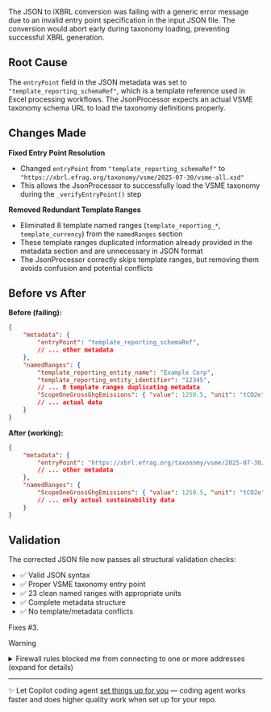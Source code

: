 The JSON to iXBRL conversion was failing with a generic error message due to an invalid entry point specification in the input JSON file. The conversion would abort early during taxonomy loading, preventing successful XBRL generation.

## Root Cause

The `entryPoint` field in the JSON metadata was set to `"template_reporting_schemaRef"`, which is a template reference used in Excel processing workflows. The JsonProcessor expects an actual VSME taxonomy schema URL to load the taxonomy definitions properly.

## Changes Made

**Fixed Entry Point Resolution**
- Changed `entryPoint` from `"template_reporting_schemaRef"` to `"https://xbrl.efrag.org/taxonomy/vsme/2025-07-30/vsme-all.xsd"`
- This allows the JsonProcessor to successfully load the VSME taxonomy during the `_verifyEntryPoint()` step

**Removed Redundant Template Ranges**
- Eliminated 8 template named ranges (`template_reporting_*`, `template_currency`) from the `namedRanges` section
- These template ranges duplicated information already provided in the metadata section and are unnecessary in JSON format
- The JsonProcessor correctly skips template ranges, but removing them avoids confusion and potential conflicts

## Before vs After

**Before (failing):**
```json
{
    "metadata": {
        "entryPoint": "template_reporting_schemaRef",
        // ... other metadata
    },
    "namedRanges": {
        "template_reporting_entity_name": "Example Corp",
        "template_reporting_entity_identifier": "12345",
        // ... 8 template ranges duplicating metadata
        "ScopeOneGrossGhgEmissions": { "value": 1250.5, "unit": "tCO2e" }
        // ... actual data
    }
}
```

**After (working):**
```json
{
    "metadata": {
        "entryPoint": "https://xbrl.efrag.org/taxonomy/vsme/2025-07-30/vsme-all.xsd",
        // ... other metadata
    },
    "namedRanges": {
        "ScopeOneGrossGhgEmissions": { "value": 1250.5, "unit": "tCO2e" }
        // ... only actual sustainability data
    }
}
```

## Validation

The corrected JSON file now passes all structural validation checks:
- ✅ Valid JSON syntax
- ✅ Proper VSME taxonomy entry point
- ✅ 23 clean named ranges with appropriate units
- ✅ Complete metadata structure
- ✅ No template/metadata conflicts

Fixes #3.

> [!WARNING]
>
> <details>
> <summary>Firewall rules blocked me from connecting to one or more addresses (expand for details)</summary>
>
> #### I tried to connect to the following addresses, but was blocked by firewall rules:
>
> - `code.blinkace.com`
    >   - Triggering command: `/usr/lib/git-core/git-remote-https origin REDACTED` (dns block)
>
> If you need me to access, download, or install something from one of these locations, you can either:
>
> - Configure [Actions setup steps](https://gh.io/copilot/actions-setup-steps) to set up my environment, which run before the firewall is enabled
> - Add the appropriate URLs or hosts to the custom allowlist in this repository's [Copilot coding agent settings](https://github.com/kahriman/jconverter/settings/copilot/coding_agent) (admins only)
>
> </details>

<!-- START COPILOT CODING AGENT TIPS -->
---

✨ Let Copilot coding agent [set things up for you](https://github.com/kahriman/jconverter/issues/new?title=✨+Set+up+Copilot+instructions&body=Configure%20instructions%20for%20this%20repository%20as%20documented%20in%20%5BBest%20practices%20for%20Copilot%20coding%20agent%20in%20your%20repository%5D%28https://gh.io/copilot-coding-agent-tips%29%2E%0A%0A%3COnboard%20this%20repo%3E&assignees=copilot) — coding agent works faster and does higher quality work when set up for your repo.
